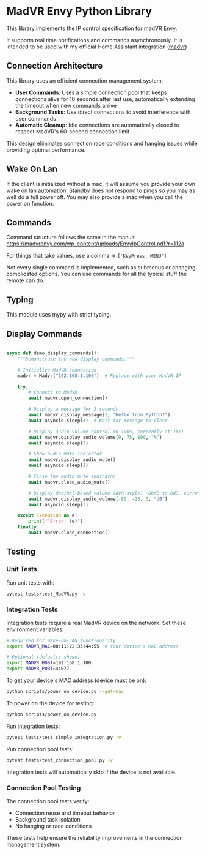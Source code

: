 # MadVR Envy Python Library

This library implements the IP control specification for madVR Envy.

It supports real time notifications and commands asynchronously. It is intended to be used with my official Home Assistant integration ([madvr](https://www.home-assistant.io/integrations/madvr/))

## Connection Architecture

This library uses an efficient connection management system:

- **User Commands**: Uses a simple connection pool that keeps connections alive for 10 seconds after last use, automatically extending the timeout when new commands arrive
- **Background Tasks**: Use direct connections to avoid interference with user commands
- **Automatic Cleanup**: Idle connections are automatically closed to respect MadVR's 60-second connection limit

This design eliminates connection race conditions and hanging issues while providing optimal performance.

## Wake On Lan

If the client is initialized without a mac, it will assume you provide your own wake on lan automation. Standby does not respond to pings so you may as well do a full power off. You may also provide a mac when you call the power on function.

## Commands

Command structure follows the same in the manual https://madvrenvy.com/wp-content/uploads/EnvyIpControl.pdf?r=112a

For things that take values, use a comma -> `["KeyPress, MENU"]`

Not every single command is implemented, such as submenus or changing complicated options. You can use commands for all the typical stuff the remote can do.

## Typing

This module uses mypy with strict typing.

## Display Commands

```python

async def demo_display_commands():
    """Demonstrate the new display commands."""

    # Initialize MadVR connection
    madvr = Madvr("192.168.1.100")  # Replace with your MadVR IP

    try:
        # Connect to MadVR
        await madvr.open_connection()

        # Display a message for 3 seconds
        await madvr.display_message(3, "Hello from Python!")
        await asyncio.sleep(4)  # Wait for message to clear

        # Display audio volume control (0-100%, currently at 75%)
        await madvr.display_audio_volume(0, 75, 100, "%")
        await asyncio.sleep(3)

        # Show audio mute indicator
        await madvr.display_audio_mute()
        await asyncio.sleep(2)

        # Close the audio mute indicator
        await madvr.close_audio_mute()

        # Display decibel-based volume (AVR style: -80dB to 0dB, currently -25dB)
        await madvr.display_audio_volume(-80, -25, 0, "dB")
        await asyncio.sleep(3)

    except Exception as e:
        print(f"Error: {e}")
    finally:
        await madvr.close_connection()
```

## Testing

### Unit Tests

Run unit tests with:
```bash
pytest tests/test_MadVR.py -v
```

### Integration Tests

Integration tests require a real MadVR device on the network. Set these environment variables:

```bash
# Required for Wake-on-LAN functionality
export MADVR_MAC=00:11:22:33:44:55  # Your device's MAC address

# Optional (defaults shown)
export MADVR_HOST=192.168.1.100
export MADVR_PORT=44077
```

To get your device's MAC address (device must be on):
```bash
python scripts/power_on_device.py --get-mac
```

To power on the device for testing:
```bash
python scripts/power_on_device.py
```

Run integration tests:
```bash
pytest tests/test_simple_integration.py -v
```

Run connection pool tests:
```bash
pytest tests/test_connection_pool.py -v
```

Integration tests will automatically skip if the device is not available.

### Connection Pool Testing

The connection pool tests verify:
- Connection reuse and timeout behavior
- Background task isolation
- No hanging or race conditions

These tests help ensure the reliability improvements in the connection management system.
